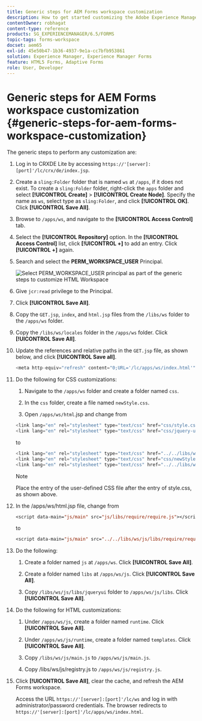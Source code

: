 ```yaml
---
title: Generic steps for AEM Forms workspace customization
description: How to get started customizing the Adobe Experience Manager Forms workspace user interface.
contentOwner: robhagat
content-type: reference
products: SG_EXPERIENCEMANAGER/6.5/FORMS
topic-tags: forms-workspace
docset: aem65
exl-id: 45e50b47-1b36-4937-9e1a-cc7bfb953861
solution: Experience Manager, Experience Manager Forms
feature: HTML5 Forms, Adaptive Forms
role: User, Developer
---
```

# Generic steps for AEM Forms workspace customization {#generic-steps-for-aem-forms-workspace-customization}

The generic steps to perform any customization are:

1. Log in to CRXDE Lite by accessing `https://'[server]:[port]'/lc/crx/de/index.jsp`.
1. Create a `sling:Folder` folder that is named `ws` at `/apps`, if it does not exist. To create a `sling:Folder` folder, right-click the `apps` folder and select **[!UICONTROL Create]** > **[!UICONTROL Create Node]**. Specify the name as `ws`, select type as `sling:Folder`, and click **[!UICONTROL OK]**. Click **[!UICONTROL Save All]**.
1. Browse to `/apps/ws`, and navigate to the **[!UICONTROL Access Control]** tab.
1. Select the **[!UICONTROL Repository]** option. In the **[!UICONTROL Access Control]** list, click **[!UICONTROL +]** to add an entry. Click **[!UICONTROL +]** again.
1. Search and select the **PERM_WORKSPACE_USER** Principal.

   ![Select PERM_WORKSPACE_USER principal as part of the generic steps to customize HTML Workspace](assets/perm_workspace_user.png)

1. Give `jcr:read` privilege to the Principal.
1. Click **[!UICONTROL Save All]**.
1. Copy the `GET.jsp`, `index`, and `html.jsp` files from the `/libs/ws` folder to the `/apps/ws` folder.
1. Copy the `/libs/ws/locales` folder in the `/apps/ws` folder. Click **[!UICONTROL Save All]**.
1. Update the references and relative paths in the `GET.jsp` file, as shown below, and click **[!UICONTROL Save all]**.

   ```javascript
   <meta http-equiv="refresh" content="0;URL='/lc/apps/ws/index.html'" />
   ```

1. Do the following for CSS customizations:

    1. Navigate to the `/apps/ws` folder and create a folder named `css`.

    1. In the `css` folder, create a file named `newStyle.css`.

    1. Open `/apps/ws/html`.jsp and change from

   ```javascript
   <link lang="en" rel="stylesheet" type="text/css" href="css/style.css" />
   <link lang="en" rel="stylesheet" type="text/css" href="css/jquery-ui.css"/>
   ```

   to

   ```javascript
   <link lang="en" rel="stylesheet" type="text/css" href="../../libs/ws/css/style.css" />
   <link lang="en" rel="stylesheet" type="text/css" href="css/newStyle.css" />
   <link lang="en" rel="stylesheet" type="text/css" href="../../libs/ws/css/jquery-ui.css"/>
   ```

   >[!NOTE]
   >
   >Place the entry of the user-defined CSS file after the entry of style.css, as shown above.

1. In the /apps/ws/html.jsp file, change from

   ```jsp
   <script data-main="js/main" src="js/libs/require/require.js"></script>
   ```

   to

   ```jsp
   <script data-main="js/main" src="../../libs/ws/js/libs/require/require.js"></script>
   ```

1. Do the following:

    1. Create a folder named `js` at `/apps/ws`. Click **[!UICONTROL Save All]**.

    1. Create a folder named `libs` at `/apps/ws/js`. Click **[!UICONTROL Save All]**.

    1. Copy `/libs/ws/js/libs/jqueryui` folder to `/apps/ws/js/libs`. Click **[!UICONTROL Save All]**.

1. Do the following for HTML customizations:

    1. Under `/apps/ws/js`, create a folder named `runtime`. Click **[!UICONTROL Save All]**.

    1. Under `/apps/ws/js/runtime`, create a folder named `templates`. Click **[!UICONTROL Save All]**.

    1. Copy `/libs/ws/js/main.js` to `/apps/ws/js/main.js`.

    1. Copy /libs/ws/js/registry.js to `/apps/ws/js/registry.js`.

1. Click **[!UICONTROL Save All]**, clear the cache, and refresh the AEM Forms workspace.

   Access the URL `https://'[server]:[port]'/lc/ws` and log in with administrator/password credentials. The browser redirects to `https://'[server]:[port]'/lc/apps/ws/index.html`.
